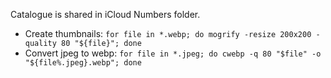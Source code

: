 Catalogue is shared in iCloud Numbers folder.

* Create thumbnails: `for file in *.webp; do mogrify -resize 200x200 -quality 80 "${file}"; done`
* Convert jpeg to webp: `for file in *.jpeg; do cwebp -q 80 "$file" -o "${file%.jpeg}.webp"; done`